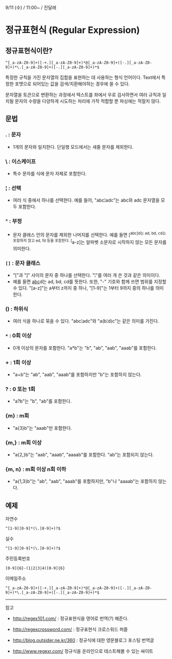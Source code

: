 9/11 (수) / 11:00~ / 진달래

# 정규표현식 (Regular Expression)

## 정규표현식이란?

```
^[_a-zA-Z0-9]+([-+.][_a-zA-Z0-9]+)*@[_a-zA-Z0-9]+([-.][_a-zA-Z0-9]+)*\.[_a-zA-Z0-9]+([-.][_a-zA-Z0-9]+)*$
```

특정한 규칙을 가진 문자열의 집합을 표현하는 데 사용하는 형식 언어이다.
Text에서 특정한 포맷으로 되어있는 값을 검색/치환해야하는 경우에 쓸 수 있다.

문자열을 토큰으로 변환하는 과정에서 텍스트를 좌에서 우로 검사하면서 여러 규칙과 일치될 문자의 수량을 다양하게 시도하는 처리에 가작 적합할 뿐 파싱에는 적절치 않다.

## 문법

### . : 문자

  * 1개의 문자와 일치한다. 단일행 모드에서는 새줄 문자를 제외한다.

### \ : 이스케이프

  * 특수 문자를 식에 문자 자체로 포함한다.

### ¦  : 선택

  * 여러 식 중에서 하나를 선택한다. 예를 들어, "abc¦adc"는 abc와 adc 문자열을 모두 포함한다.

### ^ : 부정

  * 문자 클래스 안의 문자를 제외한 나머지를 선택한다. 예를 들면 [<sup>abc]d는 ad, bd, cd는 포함하지 않고 ed, fd 등을 포함한다. [</sup>a-z]는 알파벳 소문자로 시작하지 않는 모든 문자를 의미한다.

### `[]` : 문자 클래스

  * "["과 "]" 사이의 문자 중 하나를 선택한다. "¦"를 여러 개 쓴 것과 같은 의미이다.
  * 예를 들면 [abc](abc.md)d는 ad, bd, cd를 뜻한다. 또한, "-" 기호와 함께 쓰면 범위를 지정할 수 있다. "[a-z]"는 a부터 z까지 중 하나, "[1-9]"는 1부터 9까지 중의 하나를 의미한다.

### () : 하위식

  * 여러 식을 하나로 묶을 수 있다. "abc¦adc"와 "a(b¦d)c"는 같은 의미를 가진다.

### `*` : 0회 이상

  * 0개 이상의 문자를 포함한다. "a\*b"는 "b", "ab", "aab", "aaab"를 포함한다.

### + : 1회 이상

  * "a+b"는 "ab", "aab", "aaab"를 포함하지만 "b"는 포함하지 않는다.

### ? : 0 또는 1회

  * "a?b"는 "b", "ab"를 포함한다.

### {m} : m회

  * "a{3}b"는 "aaab"만 포함한다.

### {m,} : m회 이상

  * "a{2,}b"는 "aab", "aaab", "aaaab"를 포함한다. "ab"는 포함되지 않는다.

### {m, n} : m회 이상 n회 이하

  * "a{1,3}b"는 "ab", "aab", "aaab"를 포함하지만, "b"나 "aaaab"는 포함하지 않는다.

## 예제

자연수

```
^[1-9][0-9]*(\.[0-9]+)?$
```

실수

```
^[1-9][0-9]*(\.[0-9]+)?$
```

주민등록번호

```
[0-9]{6}-(1|2|3|4)[0-9]{6}
```

이메일주소

```
^[_a-zA-Z0-9]+([-+.][_a-zA-Z0-9]+)*@[_a-zA-Z0-9]+([-.][_a-zA-Z0-9]+)*\.[_a-zA-Z0-9]+([-.][_a-zA-Z0-9]+)*$
```

---


참고

  * http://regex101.com/ : 정규표현식을 영어로 번역(?) 해준다.

  * http://regexcrossword.com/ : 정규표현식 크로스워드 퍼즐

  * http://blog.outsider.ne.kr/360 : 정규식에 대한 영문블로그 포스팅 번역글

  * http://www.regexr.com/ 정규식을 온라인으로 테스트해볼 수 있는 싸이트